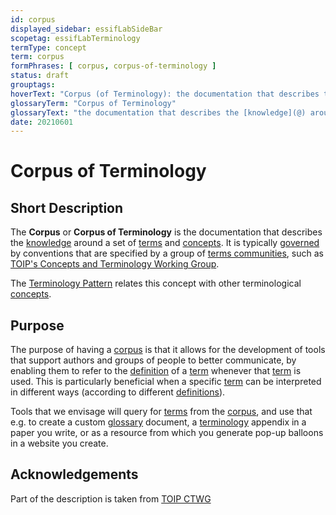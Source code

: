 ```yaml
---
id: corpus
displayed_sidebar: essifLabSideBar
scopetag: essifLabTerminology
termType: concept
term: corpus
formPhrases: [ corpus, corpus-of-terminology ]
status: draft
grouptags:
hoverText: "Corpus (of Terminology): the documentation that describes the Knowledge around a set of Terms and Concepts."
glossaryTerm: "Corpus of Terminology"
glossaryText: "the documentation that describes the [knowledge](@) around a set of [term](@) and [concept](@)."
date: 20210601
---
```


# Corpus of Terminology

## Short Description

The **Corpus** or **Corpus of Terminology** is the documentation that describes the [knowledge](@) around a set of [terms](@) and [concepts](@). It is typically [governed](governance@) by conventions that are specified by a group of [terms communities](terms-community@), such as [TOIP's Concepts and Terminology Working Group](https://wiki.trustoverip.org/pages/viewpage.action?pageId=65700).

The [Terminology Pattern](pattern:terminology@) relates this concept with other terminological [concepts](@).

## Purpose

The purpose of having a [corpus](@) is that it allows for the development of tools that support authors and groups of people to better communicate, by enabling them to refer to the [definition](@) of a [term](@) whenever that [term](@) is used. This is particularly beneficial when a specific [term](@) can be interpreted in different ways (according to different [definitions](@)).

Tools that we envisage will query for [terms](@) from the [corpus](@), and use that e.g. to create a custom [glossary](@) document, a [terminology](@) appendix in a paper you write, or as a resource from which you generate pop-up balloons in a website you create.

## Acknowledgements

Part of the description is taken from [TOIP CTWG](https://github.com/trustoverip/ctwg/wiki//corpus)